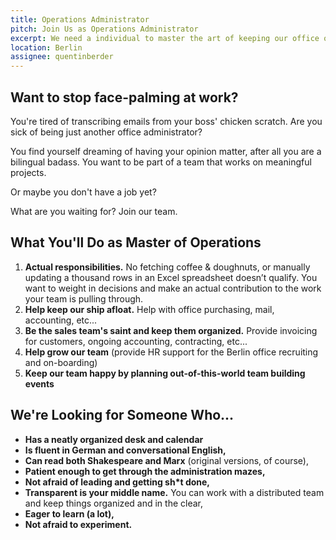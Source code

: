 ```yaml
---
title: Operations Administrator
pitch: Join Us as Operations Administrator
excerpt: We need a individual to master the art of keeping our office on track.  
location: Berlin
assignee: quentinberder
---
```


## Want to stop face-palming at work? 

You're tired of transcribing emails from your boss' chicken scratch. Are you sick of being just another office administrator? 

You find yourself dreaming of having your opinion matter, after all you are a bilingual badass. You want to be part of a team that works on meaningful projects. 

Or maybe you don't have a job yet? 

What are you waiting for? Join our team. 

## What You'll Do as Master of Operations

1. **Actual responsibilities.** No fetching coffee & doughnuts, or manually updating a thousand rows in an Excel spreadsheet doesn’t qualify. You want to weight in decisions and make an actual contribution to the work your team is pulling through.
1. **Help keep our ship afloat.** Help with office purchasing, mail, accounting, etc...
1. **Be the sales team's saint and keep them organized.** Provide invoicing for customers, ongoing accounting, contracting, etc...
1. **Help grow our team** (provide HR support for the Berlin office recruiting and on-boarding)
1. **Keep our team happy by planning out-of-this-world team building events**

## We're Looking for Someone Who...

- **Has a neatly organized desk and calendar**
- **Is fluent in German and conversational English,**
- **Can read both Shakespeare and Marx** (original versions, of course),
- **Patient enough to get through the administration mazes,**
- **Not afraid of leading and getting sh*t done,**
- **Transparent is your middle name.** You can work with a distributed team and keep things organized and in the clear, 
- **Eager to learn (a lot),**
- **Not afraid to experiment.**
